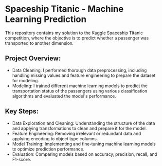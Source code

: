 # Spaceship Titanic - Machine Learning Prediction
This repository contains my solution to the Kaggle Spaceship Titanic competition, where the objective is to predict whether a passenger was transported to another dimension.

## Project Overview:
- Data Cleaning: I performed thorough data preprocessing, including handling missing values and feature engineering to prepare the dataset for modeling.
- Modeling: I trained different machine learning models to predict the transportation status of the passengers using various classification algorithms and evaluated the model's performance.

## Key Steps:
- Data Exploration and Cleaning: Understanding the structure of the data and applying transformations to clean and prepare it for the model.
- Feature Engineering: Removing irrelevant or redundant data and applying encoding to object type columns.
- Model Training: Implementing and fine-tuning machine learning models to optimize prediction performance.
- Evaluation: Comparing models based on accuracy, precision, recall, and F1-score.
